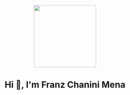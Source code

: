 <div id="header" align="center">
<img src="https://media.giphy.com/media/qgQUggAC3Pfv687qPC/giphy.gif" width="200"/>
<h1>Hi 👋, I'm Franz Chanini Mena</h1>
</div>


<!--
**Franzzito/Franzzito** is a ✨ _special_ ✨ repository because its `README.md` (this file) appears on your GitHub profile.

Here are some ideas to get you started:

- 🔭 I’m currently working on ...
- 🌱 I’m currently learning ...
- 👯 I’m looking to collaborate on ...
- 🤔 I’m looking for help with ...
- 💬 Ask me about ...
- 📫 How to reach me: ...
- 😄 Pronouns: ...
- ⚡ Fun fact: ...
-->
